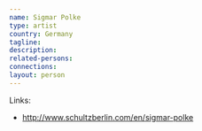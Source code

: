 ```yaml
---
name: Sigmar Polke
type: artist
country: Germany
tagline:
description:
related-persons:
connections:
layout: person
---
```

Links:
* <http://www.schultzberlin.com/en/sigmar-polke>
